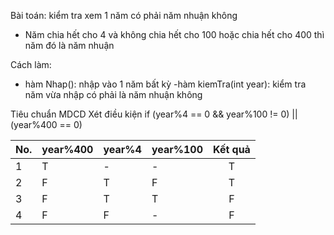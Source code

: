 ﻿Bài toán: kiểm tra xem 1 năm có phải năm nhuận không
- Năm chia hết cho 4 và không chia hết cho 100 hoặc chia hết cho 400 thì năm đó là năm nhuận

Cách làm:
- hàm Nhap(): nhập vào 1 năm bất kỳ
-hàm kiemTra(int year): kiểm tra năm vừa nhập có phải là năm nhuận không

Tiêu chuẩn MDCD
Xét điều kiện if (year%4 == 0 && year%100 != 0) || (year%400 == 0)


|No.|  year%400 |  year%4 |  year%100 | Kết quả
|---|-----------|---------|-----------|:-------:
| 1 |      T    |      -  |       -   |    T
| 2 |      F    |      T  |       F   |    T
| 3 |      F    |      T  |       T   |    F
| 4 |      F    |      F  |       -   |    F

